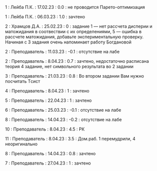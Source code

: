 1 : Лейба П.К. : 17.02.23 : 0.0 : не проводится Парето-оптимизация

1 : Лейба П.К. : 06.03.23 : 1.0 : зачтено

2 : Храмцов Д.А. : 25.02.23 : 0 : задание 1 — нет рассчета дисперии и матожидания в соотвествии с их определениями, 5 — ошибка в рассчете матожидания, добавьте экспериментальную проверку. Начиная с 3 задания очень напоминает работу Богдановой

2 : Преподаватель : 11.03.23 : -0.1 : отсутствие на лабе

2 : Преподаватель : 8.04.23 : 0.7 : зачтено, недостаточно расписана теория 4 задание, нет символьного результата во 2 задании

3 : Преподаватель : 21.03.23 : 0.8 : Во втором задании Вам нужно посчитать Tсист

4 : Преподаватель : 8.04.23 : 1 : зачтено

5 : Преподаватель : 22.04.23 : 1 : зачтено

6 : Преподаватель : 25.03.23 : -0.1 : отсутствие на лабе

8 : Преподаватель : 14.04.23 : -0.2 : отсутствие на лабе

10 : Преподаватель : 8.04.23 : 4.5 : РК

11 : Преподаватель : 8.04.23 : 3.5 : Дом.раб. 1 перемудрили, 4 неоригинально

8 : Преподаватель : 14.04.23 : 0.8 : зачтено

7 : Преподаватель : 27.04.23 : 1 : зачтено
